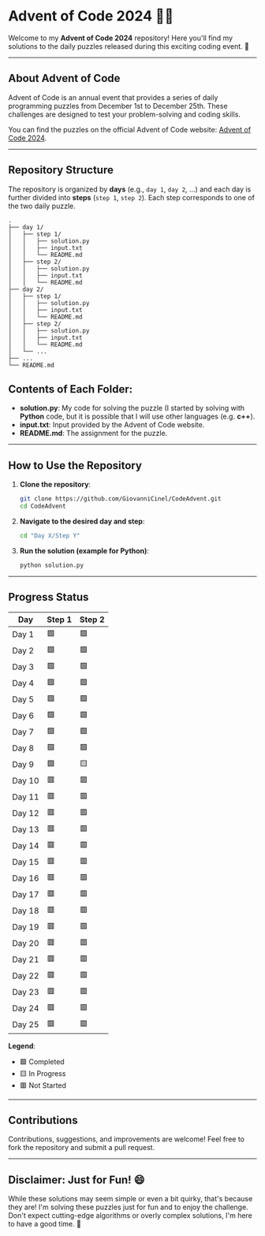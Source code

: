 # Advent of Code 2024 🎄✨

Welcome to my **Advent of Code 2024** repository! Here you'll find my solutions to the daily puzzles released during this exciting coding event. 🚀

---

## About Advent of Code

Advent of Code is an annual event that provides a series of daily programming puzzles from December 1st to December 25th. These challenges are designed to test your problem-solving and coding skills.

You can find the puzzles on the official Advent of Code website: [Advent of Code 2024](https://adventofcode.com/2024).

---

## Repository Structure

The repository is organized by **days** (e.g., `day 1`, `day 2`, ...) and each day is further divided into **steps** (`step 1`, `step 2`). Each step corresponds to one of the two daily puzzle.

```plaintext
.
├── day 1/
│   ├── step 1/
│   │   ├── solution.py
│   │   ├── input.txt
│   │   └── README.md
│   ├── step 2/
│   │   ├── solution.py
│   │   ├── input.txt
│   │   └── README.md
├── day 2/
│   ├── step 1/
│   │   ├── solution.py
│   │   ├── input.txt
│   │   └── README.md
│   ├── step 2/
│   │   ├── solution.py
│   │   ├── input.txt
│   │   └── README.md
│   └── ...
├── ...
└── README.md
```
## Contents of Each Folder:

- **solution.py**: My code for solving the puzzle (I started by solving with **Python** code, but it is possible that I will use other languages (e.g. **c++**).
- **input.txt**: Input provided by the Advent of Code website.
- **README.md**: The assignment for the puzzle.

---

## How to Use the Repository

1. **Clone the repository**:
   ```bash
   git clone https://github.com/GiovanniCinel/CodeAdvent.git
   cd CodeAdvent
   ```

2. **Navigate to the desired day and step**:
   ```bash
   cd "Day X/Step Y"
   ```

3. **Run the solution (example for Python)**:
   ```bash
   python solution.py
   ```

---

## Progress Status

| Day    | Step 1 | Step 2 |
|--------|--------|--------|
| Day 1  |   🟩   |   🟩   |
| Day 2  |   🟩   |   🟩   |
| Day 3  |   🟩   |   🟩   |
| Day 4  |   🟩   |   🟩   |
| Day 5  |   🟩   |   🟩   |
| Day 6  |   🟩   |   🟩   |
| Day 7  |   🟩   |   🟩   |
| Day 8  |   🟩   |   🟩   |
| Day 9  |   🟩   |   🟨   |
| Day 10 |   🟥   |   🟥   |
| Day 11 |   🟥   |   🟥   |
| Day 12 |   🟥   |   🟥   |
| Day 13 |   🟥   |   🟥   |
| Day 14 |   🟥   |   🟥   |
| Day 15 |   🟥   |   🟥   |
| Day 16 |   🟥   |   🟥   |
| Day 17 |   🟥   |   🟥   |
| Day 18 |   🟥   |   🟥   |
| Day 19 |   🟥   |   🟥   |
| Day 20 |   🟥   |   🟥   |
| Day 21 |   🟥   |   🟥   |
| Day 22 |   🟥   |   🟥   |
| Day 23 |   🟥   |   🟥   |
| Day 24 |   🟥   |   🟥   |
| Day 25 |   🟥   |   🟥   |


**Legend**:
- 🟩 Completed
- 🟨 In Progress
- 🟥 Not Started

---

## Contributions

Contributions, suggestions, and improvements are welcome! Feel free to fork the repository and submit a pull request.

---

## Disclaimer: Just for Fun! 😄

While these solutions may seem simple or even a bit quirky, that's because they are! I'm solving these puzzles just for fun and to enjoy the challenge. Don't expect cutting-edge algorithms or overly complex solutions, I'm here to have a good time. 🎉
